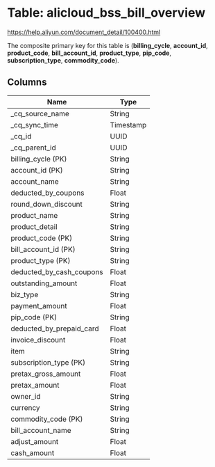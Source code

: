 # Table: alicloud_bss_bill_overview

https://help.aliyun.com/document_detail/100400.html

The composite primary key for this table is (**billing_cycle**, **account_id**, **product_code**, **bill_account_id**, **product_type**, **pip_code**, **subscription_type**, **commodity_code**).

## Columns

| Name          | Type          |
| ------------- | ------------- |
|_cq_source_name|String|
|_cq_sync_time|Timestamp|
|_cq_id|UUID|
|_cq_parent_id|UUID|
|billing_cycle (PK)|String|
|account_id (PK)|String|
|account_name|String|
|deducted_by_coupons|Float|
|round_down_discount|String|
|product_name|String|
|product_detail|String|
|product_code (PK)|String|
|bill_account_id (PK)|String|
|product_type (PK)|String|
|deducted_by_cash_coupons|Float|
|outstanding_amount|Float|
|biz_type|String|
|payment_amount|Float|
|pip_code (PK)|String|
|deducted_by_prepaid_card|Float|
|invoice_discount|Float|
|item|String|
|subscription_type (PK)|String|
|pretax_gross_amount|Float|
|pretax_amount|Float|
|owner_id|String|
|currency|String|
|commodity_code (PK)|String|
|bill_account_name|String|
|adjust_amount|Float|
|cash_amount|Float|